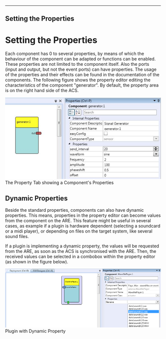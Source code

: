   
---
Setting the Properties
---

# Setting the Properties

Each component has 0 to several properties, by means of which the behaviour of the component can be adapted or functions can be enabled. These properties are not limited to the component itself. Also the ports (input and output, but not the event ports) can have properties. The usage of the properties and their effects can be found in the documentation of the components. The following figure shows the property editor editing the characteristics of the component "generator". By default, the property area is on the right hand side of the ACS.

![Screenshot: The Property Tab showing a Component's Properties](img/a_Components_Properties_in_property_tab.jpg "Screenshot: The Property Tab showing a Component's Properties")  
The Property Tab showing a Component's Properties

## Dynamic Properties

Beside the standard properties, components can also have dynamic properties. This means, properties in the property editor can become values from the component on the ARE. This feature might be useful in several cases, as example if a plugin is hardware dependent (selecting a soundcard or a midi player), or depending on files on the target system, like several sound files.

If a plugin is implementing a dynamic property, the values will be requested from the ARE, as soon as the ACS is synchronised with the ARE. Then, the received values can be selected in a combobox within the property editor (as shown in the figure below).

![Plugin with Dynamic Property](img/DynProperty.png "Plugin with Dynamic Property")  
Plugin with Dynamic Property